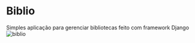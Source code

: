 # Biblio
Simples aplicação para gerenciar bibliotecas feito com framework Django
![biblio](https://user-images.githubusercontent.com/37186843/126066488-4c2ddfbe-fc65-4790-9f1e-22d85943e81a.PNG)
